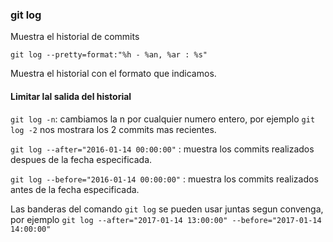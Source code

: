 ### git log
Muestra el historial de commits

`git log --pretty=format:"%h - %an, %ar : %s"`

Muestra el historial con el formato que indicamos.

#### Limitar lal salida del historial

`git log -n`: cambiamos la n por cualquier numero entero, por ejemplo `git log -2` nos mostrara los 2 commits mas recientes.

`git log --after="2016-01-14 00:00:00"` : muestra los commits realizados despues de la fecha especificada.

`git log --before="2016-01-14 00:00:00"` : muestra los commits realizados antes de la fecha especificada.

Las banderas del comando `git log` se pueden usar juntas segun convenga, por ejemplo `git log --after="2017-01-14 13:00:00" --before="2017-01-14 14:00:00"`